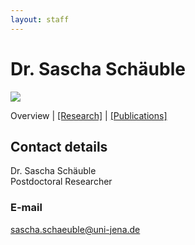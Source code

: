 ```yaml
---
layout: staff
---
```


# Dr. Sascha Schäuble

<div class="portrait">
  <img src="sascha_schäuble-width-185-height-242.jpeg">
</div>

Overview | 
[[Research]](research.html) | 
[[Publications]](publication.html)

## Contact details
Dr. Sascha Schäuble<br/>
Postdoctoral Researcher


### E-mail
[sascha.schaeuble@uni-jena.de](mailto:sascha.schaeuble@uni-jena.de)



